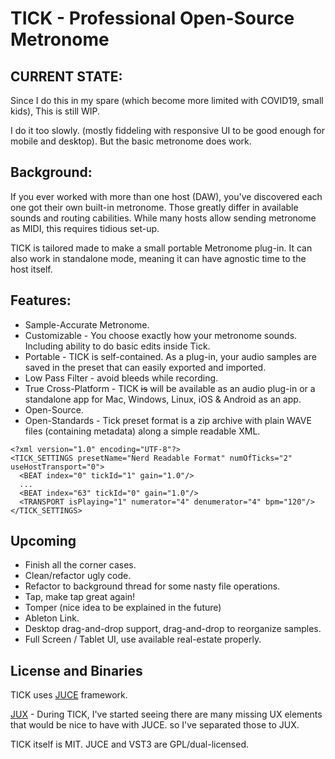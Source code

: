 TICK - Professional Open-Source Metronome
=========================================

CURRENT STATE:
--------------
Since I do this in my spare (which become more limited with COVID19, small kids), This is still WIP.

I do it too slowly. (mostly fiddeling with responsive UI to be good enough for mobile and desktop).
But the basic metronome does work.


Background:
-----------
If you ever worked with more than one host (DAW), you've discovered each one got their own built-in metronome.
Those greatly differ in available sounds and routing cabilities.
While many hosts allow sending metronome as MIDI, this requires tidious set-up.

TICK is tailored made to make a small portable Metronome plug-in.
It can also work in standalone mode, meaning it can have agnostic time to the host itself.


Features:
---------
- Sample-Accurate Metronome.
- Customizable - You choose exactly how your metronome sounds. Including ability to do basic edits inside Tick.
- Portable - TICK is self-contained. As a plug-in, your audio samples are saved in the preset that can easily exported and imported.
- Low Pass Filter - avoid bleeds while recording.
- True Cross-Platform - TICK ~~is~~ will be available as an audio plug-in or a standalone app for Mac, Windows, Linux, iOS & Android as an app.
- Open-Source.
- Open-Standards - Tick preset format is a zip archive with plain WAVE files (containing metadata) along a simple readable XML.

```
<?xml version="1.0" encoding="UTF-8"?>
<TICK_SETTINGS presetName="Nerd Readable Format" numOfTicks="2" useHostTransport="0">
  <BEAT index="0" tickId="1" gain="1.0"/>
  ...
  <BEAT index="63" tickId="0" gain="1.0"/>
  <TRANSPORT isPlaying="1" numerator="4" denumerator="4" bpm="120"/>
</TICK_SETTINGS>
```


Upcoming
--------
- Finish all the corner cases.
- Clean/refactor ugly code.
- Refactor to background thread for some nasty file operations.
- Tap, make tap great again!
- Tomper (nice idea to be explained in the future)
- Ableton Link.
- Desktop drag-and-drop support, drag-and-drop to reorganize samples.
- Full Screen / Tablet UI, use available real-estate properly.


License and Binaries
--------------------
TICK uses [JUCE](https://www.juce.com) framework.

[JUX](https://github.com/talaviram/jux) -
During TICK, I've started seeing there are many missing UX elements that would be nice to have with JUCE. so I've separated those to JUX.

TICK itself is MIT.
JUCE and VST3 are GPL/dual-licensed.
